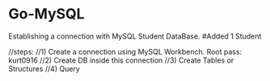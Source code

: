 # Go-MySQL

Establishing a connection with MySQL Student DataBase.
#Added 1 Student

//steps:
	//1) Create a connection using MySQL Workbench. Root pass: kurt0916
	//2) Create DB inside this connection
	//3) Create Tables or Structures
	//4) Query

